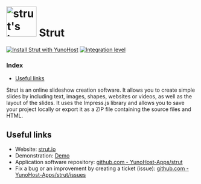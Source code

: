 # <img src="/images/strut_logo.png" height="80px" alt="strut's logo"> Strut

[![Install Strut with YunoHost](https://install-app.yunohost.org/install-with-yunohost.svg)](https://install-app.yunohost.org/?app=strut) [![Integration level](https://dash.yunohost.org/integration/strut.svg)](https://dash.yunohost.org/appci/app/strut)

### Index

- [Useful links](#useful-links)

Strut is an online slideshow creation software. It allows you to create simple slides by including text, images, shapes, websites or videos, as well as the layout of the slides. It uses the Impress.js library and
allows you to save your project locally or export it as a ZIP file containing the source files and HTML.

## Useful links

+ Website: [strut.io](http://strut.io)
+ Demonstration: [Demo](http://strut.io/dist/)
+ Application software repository: [github.com - YunoHost-Apps/strut](https://github.com/YunoHost-Apps/strut_ynh)
+ Fix a bug or an improvement by creating a ticket (issue): [github.com - YunoHost-Apps/strut/issues](https://github.com/YunoHost-Apps/strut_ynh/issues)
